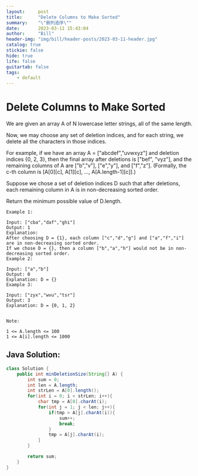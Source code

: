 ```yaml
---
layout:     post
title:      "Delete Columns to Make Sorted"
summary:    "\"删列造序\""
date:       2023-03-11 15:43:04
author:     "Bill"
header-img: "img/bill/header-posts/2023-03-11-header.jpg"
catalog: true
stickie: false
hide: true
life: false
guitartab: false
tags:
    - default
---
```


# Delete Columns to Make Sorted

We are given an array A of N lowercase letter strings, all of the same length.

Now, we may choose any set of deletion indices, and for each string, we delete all the characters in those indices.

For example, if we have an array A = ["abcdef","uvwxyz"] and deletion indices {0, 2, 3}, then the final array after deletions is ["bef", "vyz"], and the remaining columns of A are ["b","v"], ["e","y"], and ["f","z"].  (Formally, the c-th column is [A[0][c], A[1][c], ..., A[A.length-1][c]].)

Suppose we chose a set of deletion indices D such that after deletions, each remaining column in A is in non-decreasing sorted order.

Return the minimum possible value of D.length.


```
Example 1:

Input: ["cba","daf","ghi"]
Output: 1
Explanation:
After choosing D = {1}, each column ["c","d","g"] and ["a","f","i"] are in non-decreasing sorted order.
If we chose D = {}, then a column ["b","a","h"] would not be in non-decreasing sorted order.
Example 2:

Input: ["a","b"]
Output: 0
Explanation: D = {}
Example 3:

Input: ["zyx","wvu","tsr"]
Output: 3
Explanation: D = {0, 1, 2}


Note:

1 <= A.length <= 100
1 <= A[i].length <= 1000
```

## Java Solution:

```java
class Solution {
    public int minDeletionSize(String[] A) {
        int sum = 0;
        int len = A.length;
        int strLen = A[0].length();
        for(int i = 0; i < strLen; i++){
            char tmp = A[0].charAt(i);
            for(int j = 1; j < len; j++){
                if(tmp > A[j].charAt(i)){
                    sum++;
                    break;
                }
                tmp = A[j].charAt(i);
            }
        }

        return sum;
    }
}
```





